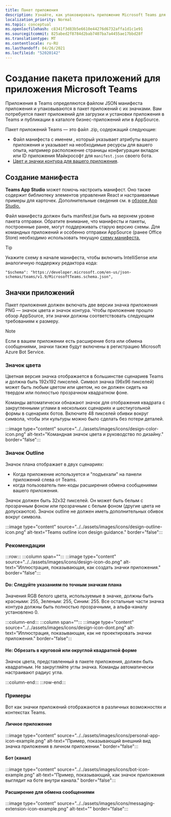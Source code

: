 ```yaml
---
title: Пакет приложения
description: Узнайте, как упаковировать приложение Microsoft Teams для тестирования, загрузки и публикации в магазине.
localization_priority: Normal
ms.topic: conceptual
ms.openlocfilehash: c8341f3d83b5e6610e44276d6732affa1d1c1e91
ms.sourcegitcommit: 825abed2f8784d2bab7407ba7a4455ae17bbd28f
ms.translationtype: MT
ms.contentlocale: ru-RU
ms.lasthandoff: 04/26/2021
ms.locfileid: "52020142"
---
```

# <a name="create-an-app-package-for-your-microsoft-teams-app"></a>Создание пакета приложений для приложения Microsoft Teams

Приложения в Teams определяются файлом JSON манифеста приложения и упаковываются в пакет приложений с их значками. Вам потребуется пакет приложений для загрузки и установки приложения в Teams и публикации в каталоге бизнес-приложений или в AppSource.

Пакет приложений Teams — это файл .zip, содержащий следующие:

* Файл манифеста с именем , который указывает атрибуты вашего приложения и указывает на необходимые ресурсы для вашего опыта, например расположение страницы конфигурации вкладок или ID приложения Майкрософт для `manifest.json` своего бота.
* [Цвет и значки контура для вашего приложения](#app-icons).

## <a name="creating-a-manifest"></a>Создание манифеста

**Teams App Studio** может помочь настроить манифест. Оно также содержит библиотеку элементов управления React и настраиваемые примеры для карточек. Дополнительные сведения см. в [обзоре App Studio.](~/concepts/build-and-test/app-studio-overview.md)

Файл манифеста должен быть manifest.jsи быть на верхнем уровне пакета отправки. Обратите внимание, что манифесты и пакеты, построенные ранее, могут поддерживать старую версию схемы. Для командных приложений и особенно отправки AppSource (ранее Office Store) необходимо использовать текущую [схему манифеста.](~/resources/schema/manifest-schema.md)

> [!TIP]
> Укажите схему в начале манифеста, чтобы включить IntelliSense или аналогичную поддержку редактора кода:
>
> `"$schema": "https://developer.microsoft.com/en-us/json-schemas/teams/v1.9/MicrosoftTeams.schema.json",`
 
## <a name="app-icons"></a>Значки приложений

Пакет приложения должен включать две версии значка приложения PNG — значок цвета и значок контура. Чтобы приложение прошло обзор AppSource, эти значки должны соответствовать следующим требованиям к размеру.

> [!Note]
> Если в вашем приложении есть расширение бота или обмена сообщениями, значки также будут включены в регистрацию Microsoft Azure Bot Service.

### <a name="color-icon"></a>Значок цвета

Цветная версия значка отображается в большинстве сценариев Teams и должна быть 192x192 пикселей. Символ значка (96x96 пикселей) может быть любым цветом или цветом, но он должен сидеть на твердом или полностью прозрачном квадратном фоне.

Команды автоматически обнажают значок для отображения квадрата с закругленными углами в нескольких сценариях и шестиугольной формы в сценариях ботов. Включите 48 пикселей обивки вокруг символа, чтобы эти культуры можно было сделать без потери деталей.

:::image type="content" source="../../assets/images/icons/design-color-icon.png" alt-text="Командная значок цвета и руководство по дизайну." border="false":::

### <a name="outline-icon"></a>Значок Outline

Значок плана отображает в двух сценариях:

* Когда приложение используется и "подъехали" на панели приложений слева от Teams.
* когда пользователь пин-коды расширения обмена сообщениями вашего приложения.

Значок должен быть 32x32 пикселей. Он может быть белым с прозрачным фоном или прозрачным с белым фоном (другие цвета не допускаются). Значок outline не должен иметь дополнительных обивок вокруг символа.

:::image type="content" source="../../assets/images/icons/design-outline-icon.png" alt-text="Teams outline icon design guidance." border="false":::

### <a name="best-practices"></a>Рекомендации

:::row:::
   :::column span="":::
:::image type="content" source="../../assets/images/icons/design-icon-do.png" alt-text="Иллюстрация, показывающая, как создать значки приложения." border="false":::

#### <a name="do-follow-the-precise-outline-icon-guidelines"></a>Do: Следуйте указаниям по точным значкам плана

Значения RGB белого цвета, используемые в значке, должны быть красными: 255, Зеленым: 255, Синим: 255. Все остальные части значка контура должны быть полностью прозрачными, а альфа-каналу установлено 0.

   :::column-end:::
   :::column span="":::
:::image type="content" source="../../assets/images/icons/design-icon-dont.png" alt-text="Иллюстрация, показывающая, как не проектировать значки приложения." border="false":::

#### <a name="dont-crop-in-a-circular-or-rounded-square-shape"></a>Не: Обрезать в круговой или округлой квадратной форме

Значок цвета, представленный в пакете приложения, должен быть квадратным. Не закругляйте углы значка. Команды автоматически настраивают радиус угла.

   :::column-end:::
:::row-end:::

### <a name="examples"></a>Примеры

Вот как значки приложений отображаются в различных возможностях и контекстах Teams.

#### <a name="personal-app"></a>Личное приложение

:::image type="content" source="../../assets/images/icons/personal-app-icon-example.png" alt-text="Пример, показывающий внешний вид значка приложения в личном приложении." border="false":::

#### <a name="bot-channel"></a>Бот (канал)

:::image type="content" source="../../assets/images/icons/bot-icon-example.png" alt-text="Пример, показывающий, как значок приложения выглядит на боте внутри канала." border="false":::

#### <a name="messaging-extension"></a>Расширение для обмена сообщениями

:::image type="content" source="../../assets/images/icons/messaging-extension-icon-example.png" alt-text="<alt text>" border="false":::
